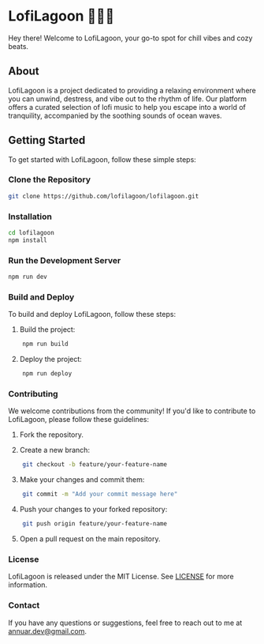 # LofiLagoon 🌊🎶✨

Hey there! Welcome to LofiLagoon, your go-to spot for chill vibes and cozy beats. 

## About
LofiLagoon is a project dedicated to providing a relaxing environment where you can unwind, destress, and vibe out to the rhythm of life. Our platform offers a curated selection of lofi music to help you escape into a world of tranquility, accompanied by the soothing sounds of ocean waves.

## Getting Started
To get started with LofiLagoon, follow these simple steps:

### Clone the Repository

```bash
git clone https://github.com/lofilagoon/lofilagoon.git
```
### Installation
  

```bash
cd lofilagoon
npm install
```
### Run the Development Server

```bash
npm run dev
```
### Build and Deploy
To build and deploy LofiLagoon, follow these steps:

1. Build the project:
```bash
    npm run build
```

2. Deploy the project:
```bash
    npm run deploy
```

### Contributing
We welcome contributions from the community! If you'd like to contribute to LofiLagoon, please follow these guidelines:

1. Fork the repository.

2. Create a new branch:
```bash
    git checkout -b feature/your-feature-name
```

3. Make your changes and commit them:
```bash
    git commit -m "Add your commit message here"
```

4. Push your changes to your forked repository:
```bash
    git push origin feature/your-feature-name
```

5. Open a pull request on the main repository.

### License
LofiLagoon is released under the MIT License. See [LICENSE](./LICENSE) for more information.

### Contact
If you have any questions or suggestions, feel free to reach out to me at [annuar.dev@gmail.com](annuar.dev@gmail.com).
    

